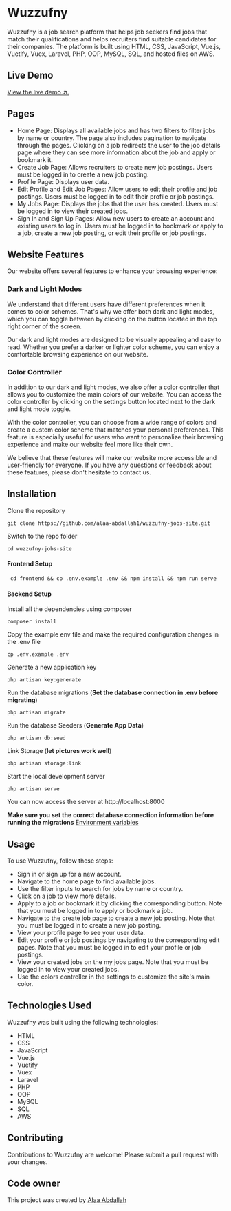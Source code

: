 # Wuzzufny
Wuzzufny is a job search platform that helps job seekers find jobs that match their qualifications and helps recruiters find suitable candidates for their companies. The platform is built using HTML, CSS, JavaScript, Vue.js, Vuetify, Vuex, Laravel, PHP, OOP, MySQL, SQL, and hosted files on AWS.

## Live Demo
[View the live demo ↗.](https://wuzzufny.onrender.com)

## Pages
- Home Page: Displays all available jobs and has two filters to filter jobs by name or country. The page also includes pagination to navigate through the pages. Clicking on a job redirects the user to the job details page where they can see more information about the job and apply or bookmark it.
- Create Job Page: Allows recruiters to create new job postings. Users must be logged in to create a new job posting.
- Profile Page: Displays user data.
- Edit Profile and Edit Job Pages: Allow users to edit their profile and job postings. Users must be logged in to edit their profile or job postings.
- My Jobs Page: Displays the jobs that the user has created. Users must be logged in to view their created jobs.
- Sign In and Sign Up Pages: Allow new users to create an account and existing users to log in. Users must be logged in to bookmark or apply to a job, create a new job posting, or edit their profile or job postings.

## Website Features
Our website offers several features to enhance your browsing experience:

### Dark and Light Modes
We understand that different users have different preferences when it comes to color schemes. That's why we offer both dark and light modes, which you can toggle between by clicking on the button located in the top right corner of the screen.

Our dark and light modes are designed to be visually appealing and easy to read. Whether you prefer a darker or lighter color scheme, you can enjoy a comfortable browsing experience on our website.

### Color Controller
In addition to our dark and light modes, we also offer a color controller that allows you to customize the main colors of our website. You can access the color controller by clicking on the settings button located next to the dark and light mode toggle.

With the color controller, you can choose from a wide range of colors and create a custom color scheme that matches your personal preferences. This feature is especially useful for users who want to personalize their browsing experience and make our website feel more like their own.

We believe that these features will make our website more accessible and user-friendly for everyone. If you have any questions or feedback about these features, please don't hesitate to contact us.

## Installation

Clone the repository

    git clone https://github.com/alaa-abdallah1/wuzzufny-jobs-site.git

Switch to the repo folder

    cd wuzzufny-jobs-site

#### Frontend Setup

     cd frontend && cp .env.example .env && npm install && npm run serve

#### Backend Setup     
     
Install all the dependencies using composer

    composer install

Copy the example env file and make the required configuration changes in the .env file

    cp .env.example .env

Generate a new application key

    php artisan key:generate

Run the database migrations (**Set the database connection in .env before migrating**)

    php artisan migrate

Run the database Seeders (**Generate App Data**)

    php artisan db:seed

Link Storage (**let pictures work well**)

    php artisan storage:link

Start the local development server

    php artisan serve

You can now access the server at http://localhost:8000

**Make sure you set the correct database connection information before running the migrations** [Environment variables](#environment-variables)

## Usage
To use Wuzzufny, follow these steps:

- Sign in or sign up for a new account.
- Navigate to the home page to find available jobs.
- Use the filter inputs to search for jobs by name or country.
- Click on a job to view more details.
- Apply to a job or bookmark it by clicking the corresponding button. Note that you must be logged in to apply or bookmark a job.
- Navigate to the create job page to create a new job posting. Note that you must be logged in to create a new job posting.
- View your profile page to see your user data.
- Edit your profile or job postings by navigating to the corresponding edit pages. Note that you must be logged in to edit your profile or job postings.
- View your created jobs on the my jobs page. Note that you must be logged in to view your created jobs.
- Use the colors controller in the settings to customize the site's main color.

## Technologies Used
Wuzzufny was built using the following technologies:

- HTML
- CSS
- JavaScript
- Vue.js
- Vuetify
- Vuex
- Laravel
- PHP
- OOP
- MySQL
- SQL
- AWS

## Contributing
Contributions to Wuzzufny are welcome! Please submit a pull request with your changes.

## Code owner 
This project was created by [Alaa Abdallah](https://github.com/alaa-abdallah1)
